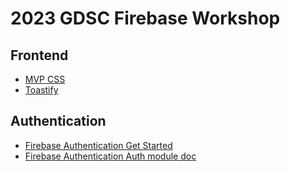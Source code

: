 # 2023 GDSC Firebase Workshop

## Frontend
- [MVP CSS](https://andybrewer.github.io/mvp/)
- [Toastify](https://apvarun.github.io/toastify-js/)

## Authentication
- [Firebase Authentication Get Started](https://firebase.google.com/docs/auth/web/start)
- [Firebase Authentication Auth module doc](https://firebase.google.com/docs/reference/js/v8/firebase.auth.Auth)

